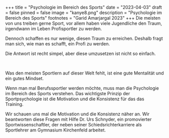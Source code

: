 +++
title = "Psychologie im Bereich des Sports"
date = "2023-04-03"
draft = false
pinned = false
image = "kanye8.png"
description = "Psychologie im Bereich des Sports"
footnotes = "Garid Amarjargal 2023"
+++
Die meisten von uns treiben gerne Sport, vor allem haben viele Jugendliche den Traum, irgendwann im Leben Profisportler zu werden.  

Dennoch schaffen es nur wenige, diesen Traum zu erreichen. Deshalb fragt man sich, wie man es schafft, ein Profi zu werden.  

Die Antwort ist recht simpel, aber diese umzusetzen ist nicht so einfach.  

 

Was den meisten Sportlern auf dieser Welt fehlt, ist eine gute Mentalität und ein gutes Mindset.  

Wenn man mal Berufssportler werden möchte, muss man die Psychologie im Bereich des Sports verstehen. Das wichtigste Prinzip der Sportpsychologie ist die Motivation und die Konsistenz für das das Training.  

Wir schauen uns mal die Motivation und die Konsistenz näher an. Wir beantworten diese Fragen mit Hilfe Dr. Urs Schnyder, ein promovierter Sportwissenschaftler, der neben seiner Schiedsrichterkarriere als Sportlehrer am Gymnasium Kirchenfeld arbeitet.